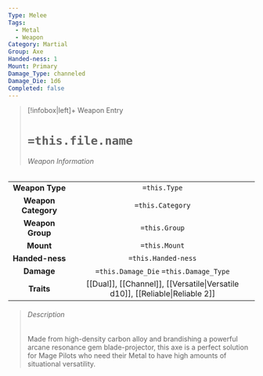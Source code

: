 ```yaml
---
Type: Melee
Tags:
  - Metal
  - Weapon
Category: Martial
Group: Axe
Handed-ness: 1
Mount: Primary
Damage_Type: channeled
Damage_Die: 1d6
Completed: false
---
```

> [!infobox|left]+ Weapon Entry
> # `=this.file.name`
> ###### Weapon Information
|                     |                                                                               |
|:-------------------:|:-----------------------------------------------------------------------------:|
|   **Weapon Type**   |                                 `=this.Type`                                  |
| **Weapon Category** |                               `=this.Category`                                |
|  **Weapon Group**   |                                 `=this.Group`                                 |
|      **Mount**      |                                 `=this.Mount`                                 |
|   **Handed-ness**   |                              `=this.Handed-ness`                              |
|     **Damage**      |                    `=this.Damage_Die` `=this.Damage_Type`                     |
|     **Traits**      | [[Dual]], [[Channel]], [[Versatile\|Versatile d10]], [[Reliable\|Reliable 2]] |
> ###### *Description*
> Made from high-density carbon alloy and brandishing a powerful arcane resonance gem blade-projector, this axe is a perfect solution for Mage Pilots who need their Metal to have high amounts of situational versatility. 